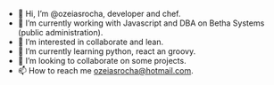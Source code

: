 - 👋 Hi, I’m @ozeiasrocha, developer and chef.
- 🔭 I’m currently working with Javascript and DBA on Betha Systems (public administration).
- 👀 I’m interested in collaborate and lean.
- 🌱 I’m currently learning python, react an groovy.
- 💞️ I’m looking to collaborate on some projects.
- 📫 How to reach me ozeiasrocha@hotmail.com.


<!---
ozeiasrocha/ozeiasrocha is a ✨ special ✨ repository because its `README.md` (this file) appears on your GitHub profile.
You can click the Preview link to take a look at your changes.
--->
